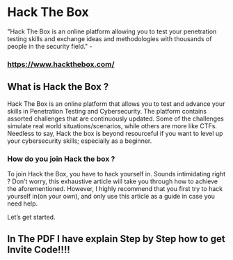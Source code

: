 # Hack The Box
"Hack The Box is an online platform allowing you to test your penetration testing skills and exchange ideas and methodologies with thousands of people in the security field." - 
### https://www.hackthebox.com/

## What is Hack the Box ?

Hack The Box is an online platform that allows you to test and advance your skills in Penetration Testing and Cybersecurity. The platform contains assorted challenges that are continuously updated. Some of the challenges simulate real world situations/scenarios, while others are more like CTFs. Needless to say, Hack the box is beyond resourceful if you want to level up your cybersecurity skills; especially as a beginner.

### How do you join Hack the box ?

To join Hack the Box, you have to hack yourself in. Sounds intimidating right ? Don’t worry, this exhaustive article will take you through how to achieve the aforementioned. However, I highly recommend that you first try to hack yourself in(on your own), and only use this article as a guide in case you need help.

Let’s get started. 
## In The PDF I have explain Step by Step how to get Invite Code!!!!
